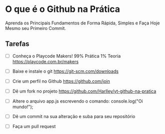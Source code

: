 # O que é o Github na Prática

Aprenda os Principais Fundamentos de Forma Rápida, Simples e Faça Hoje Mesmo seu Primeiro Commit.

## Tarefas

- [ ] Conheça o Playcode Makers! 99% Prática 1% Teoria 
      https://playcode.com.br/makers

- [ ] Baixe e instale o git https://git-scm.com/downloads

- [ ] Crie um perfil no Github https://github.com/join

- [ ] Dê um fork no projeto https://github.com/Harlley/yt-github-na-pratica

- [ ] Altere o arquivo app.js escrevendo o comando:
      console.log("Oi mundo!");

- [ ] Dê um commit na sua alteração e suba para seu repositório

- [ ] Faça um pull request
